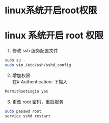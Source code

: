 # linux系统开启root权限


# linux 系统开启 root 权限

1. 修改 ssh 服务配置文件

```sh
sudo su -
sudo vim /etc/ssh/sshd_config
```

2. 增加权限  
   在# Authentication: 下输入

```bash
PermitRootLogin yes
```

3. 更改 root 密码，重启服务

```sh
sudo passwd root
service sshd restart
```

